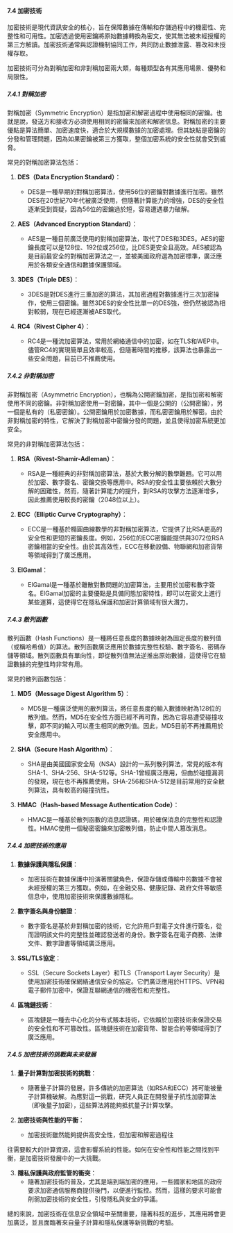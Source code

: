 #### 7.4 加密技術

加密技術是現代資訊安全的核心，旨在保障數據在傳輸和存儲過程中的機密性、完整性和可用性。加密透過使用密鑰將原始數據轉換為密文，使其無法被未經授權的第三方解讀。加密技術通常與認證機制協同工作，共同防止數據泄露、篡改和未授權存取。

加密技術可分為對稱加密和非對稱加密兩大類，每種類型各有其應用場景、優勢和局限性。

##### 7.4.1 對稱加密

對稱加密（Symmetric Encryption）是指加密和解密過程中使用相同的密鑰。也就是說，發送方和接收方必須使用相同的密鑰來加密和解密信息。對稱加密的主要優點是算法簡單、加密速度快，適合於大規模數據的加密處理。但其缺點是密鑰的分發和管理問題，因為如果密鑰被第三方獲取，整個加密系統的安全性就會受到威脅。

常見的對稱加密算法包括：

1. **DES（Data Encryption Standard）**：
   - DES是一種早期的對稱加密算法，使用56位的密鑰對數據進行加密。雖然DES在20世紀70年代被廣泛使用，但隨著計算能力的增強，DES的安全性逐漸受到質疑，因為56位的密鑰過於短，容易遭遇暴力破解。

2. **AES（Advanced Encryption Standard）**：
   - AES是一種目前廣泛使用的對稱加密算法，取代了DES和3DES。AES的密鑰長度可以是128位、192位或256位，比DES更安全且高效。AES被認為是目前最安全的對稱加密算法之一，並被美國政府選為加密標準，廣泛應用於各類安全通信和數據保護領域。

3. **3DES（Triple DES）**：
   - 3DES是對DES進行三重加密的算法，其加密過程對數據進行三次加密操作，使用三個密鑰。雖然3DES的安全性比單一的DES強，但仍然被認為相對較弱，現在已經逐漸被AES取代。

4. **RC4（Rivest Cipher 4）**：
   - RC4是一種流加密算法，常用於網絡通信中的加密，如在TLS和WEP中。儘管RC4的實現簡單且效率較高，但隨著時間的推移，該算法也暴露出一些安全問題，目前已不推薦使用。

##### 7.4.2 非對稱加密

非對稱加密（Asymmetric Encryption），也稱為公開密鑰加密，是指加密和解密使用不同的密鑰。非對稱加密使用一對密鑰，其中一個是公開的（公開密鑰），另一個是私有的（私密密鑰）。公開密鑰用於加密數據，而私密密鑰用於解密。由於非對稱加密的特性，它解決了對稱加密中密鑰分發的問題，並且使得加密系統更加安全。

常見的非對稱加密算法包括：

1. **RSA（Rivest-Shamir-Adleman）**：
   - RSA是一種經典的非對稱加密算法，基於大數分解的數學難題。它可以用於加密、數字簽名、密鑰交換等應用中。RSA的安全性主要依賴於大數分解的困難性，然而，隨著計算能力的提升，對RSA的攻擊方法逐漸增多，因此推薦使用較長的密鑰（2048位以上）。

2. **ECC（Elliptic Curve Cryptography）**：
   - ECC是一種基於橢圓曲線數學的非對稱加密算法，它提供了比RSA更高的安全性和更短的密鑰長度。例如，256位的ECC密鑰能提供與3072位RSA密鑰相當的安全性。由於其高效性，ECC在移動設備、物聯網和加密貨幣等領域得到了廣泛應用。

3. **ElGamal**：
   - ElGamal是一種基於離散對數問題的加密算法，主要用於加密和數字簽名。ElGamal加密的主要優點是具備同態加密特性，即可以在密文上進行某些運算，這使得它在隱私保護和加密計算領域有很大潛力。

##### 7.4.3 散列函數

散列函數（Hash Functions）是一種將任意長度的數據映射為固定長度的散列值（或稱哈希值）的算法。散列函數廣泛應用於數據完整性校驗、數字簽名、密碼存儲等領域。散列函數具有單向性，即從散列值無法逆推出原始數據，這使得它在驗證數據的完整性時非常有用。

常見的散列函數包括：

1. **MD5（Message Digest Algorithm 5）**：
   - MD5是一種廣泛使用的散列算法，將任意長度的輸入數據映射為128位的散列值。然而，MD5在安全性方面已經不再可靠，因為它容易遭受碰撞攻擊，即不同的輸入可以產生相同的散列值。因此，MD5目前不再推薦用於安全應用中。

2. **SHA（Secure Hash Algorithm）**：
   - SHA是由美國國家安全局（NSA）設計的一系列散列算法，常見的版本有SHA-1、SHA-256、SHA-512等。SHA-1曾經廣泛應用，但由於碰撞漏洞的發現，現在也不再推薦使用。SHA-256和SHA-512是目前常用的安全散列算法，具有較高的碰撞抗性。

3. **HMAC（Hash-based Message Authentication Code）**：
   - HMAC是一種基於散列函數的消息認證碼，用於確保消息的完整性和認證性。HMAC使用一個秘密密鑰來加密散列值，防止中間人篡改消息。

##### 7.4.4 加密技術的應用

1. **數據保護與隱私保護**：
   - 加密技術在數據保護中扮演著關鍵角色，保證存儲或傳輸中的數據不會被未經授權的第三方獲取。例如，在金融交易、健康記錄、政府文件等敏感信息中，使用加密技術來保護數據隱私。

2. **數字簽名與身份驗證**：
   - 數字簽名是基於非對稱加密的技術，它允許用戶對電子文件進行簽名，從而證明該文件的完整性並確認發送者的身份。數字簽名在電子商務、法律文件、數字證書等領域廣泛應用。

3. **SSL/TLS協定**：
   - SSL（Secure Sockets Layer）和TLS（Transport Layer Security）是使用加密技術確保網絡通信安全的協定。它們廣泛應用於HTTPS、VPN和電子郵件加密中，保證互聯網通信的機密性和完整性。

4. **區塊鏈技術**：
   - 區塊鏈是一種去中心化的分布式賬本技術，它依賴於加密技術來保證交易的安全性和不可篡改性。區塊鏈技術在加密貨幣、智能合約等領域得到了廣泛應用。

##### 7.4.5 加密技術的挑戰與未來發展

1. **量子計算對加密技術的挑戰**：
   - 隨著量子計算的發展，許多傳統的加密算法（如RSA和ECC）將可能被量子計算機破解。為應對這一挑戰，研究人員正在開發量子抗性加密算法（即後量子加密），這些算法將能夠抵抗量子計算攻擊。

2. **加密技術與性能的平衡**：
   - 加密技術雖然能夠提供高安全性，但加密和解密過程往

往需要較大的計算資源，這會影響系統的性能。如何在安全性和性能之間找到平衡，是加密技術發展中的一大挑戰。

3. **隱私保護與政府監管的衝突**：
   - 隨著加密技術的普及，尤其是端到端加密的應用，一些國家和地區的政府要求加密通信服務商提供後門，以便進行監控。然而，這樣的要求可能會削弱加密技術的安全性，引發隱私與安全的爭議。

總的來說，加密技術在信息安全領域中至關重要，隨著科技的進步，其應用將會更加廣泛，並且面臨著來自量子計算和隱私保護等新挑戰的考驗。